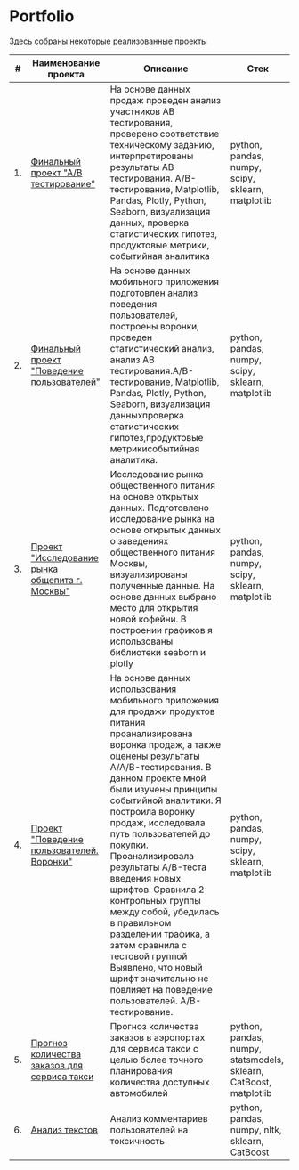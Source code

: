 
# Portfolio

Здесь собраны некоторые реализованные проекты

| #    | Наименование проекта                | Описание                                                     | Стек                                                         |
| ---- | ------------------------------------------------------------ | ------------------------------------------------------------ | ------------------------------------------------------------ |
| 1.   | [Финальный проект "А/В тестирование"](https://github.com/AnnaKotenok/FinalABProjectTesting)| На основе данных продаж проведен анализ участников АВ тестирования, проверено соответствие техническому заданию, интерпретированы результаты АВ тестирования. A/B-тестирование, Matplotlib, Pandas, Plotly, Python, Seaborn, визуализация данных, проверка статистических гипотез, продуктовые метрики, событийная аналитика| python, pandas, numpy, scipy, sklearn, matplotlib       |
| 2.   | [Финальный проект "Поведение пользователей"](https://github.com/AnnaKotenok/FinalMobileAppUserBehavior) | На основе данных мобильного приложения подготовлен анализ поведения пользователей, построены воронки, проведен статистический анализ, анализ АВ тестирования.A/B-тестирование, Matplotlib, Pandas, Plotly, Python, Seaborn, визуализация данныхпроверка статистических гипотез,продуктовые метрикисобытийная аналитика. | python, pandas, numpy, scipy, sklearn, matplotlib |
| 3.   | [Проект "Исследование рынка общепита г. Москвы"](https://github.com/AnnaKotenok/MoscowCateringMarketVisualization) | Исследование рынка общественного питания на основе открытых данных. Подготовлено исследование рынка на основе открытых данных о заведениях общественного питания Москвы, визуализированы полученные данные. На основе данных выбрано место для открытия новой кофейни. В построении графиков я использованы библиотеки seaborn и plotly | python, pandas, numpy, scipy, sklearn, matplotlib |
| 4.   | [Проект "Поведение пользователей. Воронки"](https://github.com/AnnaKotenok/Funnel) | На основе данных использования мобильного приложения для продажи продуктов питания проанализирована воронка продаж, а также оценены результаты A/A/B-тестирования. В данном проекте мной были изучены принципы событийной аналитики. Я построила воронку продаж, исследовала путь пользователей до покупки. Проанализировала результаты A/B-теста введения новых шрифтов. Сравнила 2 контрольных группы между собой, убедилась в правильном разделении трафика, а затем сравнила с тестовой группой Выявлено, что новый шрифт значительно не повлияет на поведение пользователей. A/B-тестирование.            | python, pandas, numpy, scipy, sklearn, matplotlib |
| 5.   | [Прогноз количества заказов для сервиса такси](https://github.com/aq2003/Portfolio/tree/main/Taxi%20Service) | Прогноз количества заказов в аэропортах <br/>для сервиса такси с целью более точного планирования количества доступных <br/>автомобилей | python, pandas, numpy, statsmodels, sklearn, CatBoost, matplotlib |
| 6.   | [Анализ текстов](https://github.com/aq2003/Portfolio/tree/main/Analyzing%20Texts) | Анализ комментариев пользователей на токсичность             | python, pandas, numpy, nltk, sklearn, CatBoost |




